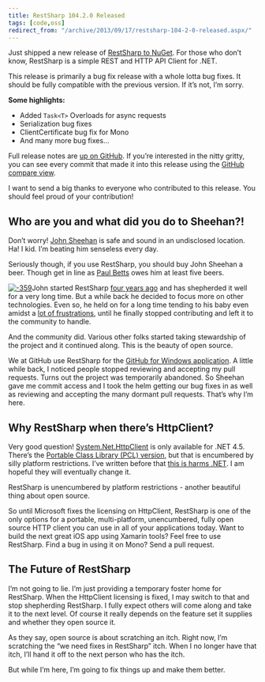 ```yaml
---
title: RestSharp 104.2.0 Released
tags: [code,oss]
redirect_from: "/archive/2013/09/17/restsharp-104-2-0-released.aspx/"
---
```


Just shipped a new release of [RestSharp to
NuGet](https://www.nuget.org/packages/RestSharp/ "RestSharp on NuGet").
For those who don’t know, RestSharp is a simple REST and HTTP API Client
for .NET.

This release is primarily a bug fix release with a whole lotta bug
fixes. It should be fully compatible with the previous version. If it’s
not, I’m sorry.

**Some highlights:**

-   Added `Task<T>` Overloads for async requests
-   Serialization bug fixes
-   ClientCertificate bug fix for Mono
-   And many more bug fixes…

Full release notes are [up on
GitHub](https://github.com/restsharp/RestSharp/releases "RestSharp 104.2 release notes").
If you’re interested in the nitty gritty, you can see every commit that
made it into this release using the [GitHub compare
view](https://github.com/RestSharp/RestSharp/compare/104.1...104.2 "RestSharp 104.2 commits").

I want to send a big thanks to everyone who contributed to this release.
You should feel proud of your contribution!

Who are you and what did you do to Sheehan?!
--------------------------------------------

Don’t worry! [John
Sheehan](http://john-sheehan.com/ "John Sheehan's blog") is safe and
sound in an undisclosed location. Ha! I kid. I’m beating him senseless
every day.

Seriously though, if you use RestSharp, you should buy John Sheehan a
beer. Though get in line as [Paul
Betts](https://twitter.com/paulcbetts "Paul Betts") owes him at least
five beers.

[![-359](https://haacked.com/assets/images/haacked_com/WindowsLiveWriter/RestSharp104.2Released_F7DA/-359_thumb.png "-359")](https://haacked.com/assets/images/haacked_com/WindowsLiveWriter/RestSharp104.2Released_F7DA/-359_2.png)John
started RestSharp [four years
ago](https://github.com/restsharp/RestSharp/commit/c6fa63e14208cde3243d1176f038da2342a175ab "Initial commit")
and has shepherded it well for a very long time. But a while back he
decided to focus more on other technologies. Even so, he held on for a
long time tending to his baby even amidst a [lot of
frustrations](http://john-sheehan.com/blog/my-net-open-source-project-management-nightmare "Open Source Management Nightmare"),
until he finally stopped contributing and left it to the community to
handle.

And the community did. Various other folks started taking stewardship of
the project and it continued along. This is the beauty of open source.

We at GitHub use RestSharp for the [GitHub for Windows
application](http://windows.github.com/ "GitHub for Windows"). A little
while back, I noticed people stopped reviewing and accepting my pull
requests. Turns out the project was temporarily abandoned. So Sheehan
gave me commit access and I took the helm getting our bug fixes in as
well as reviewing and accepting the many dormant pull requests. That’s
why I’m here.

Why RestSharp when there’s HttpClient?
--------------------------------------

Very good question!
[System.Net.HttpClient](http://msdn.microsoft.com/en-us/library/system.net.http.httpclient.aspx "System.Net.HttpClient on MSDN")
is only available for .NET 4.5. There’s the [Portable Class Library
(PCL)
version](http://blogs.msdn.com/b/bclteam/archive/2013/02/18/portable-httpclient-for-net-framework-and-windows-phone.aspx "Portable HttpClient"),
but that is encumbered by silly platform restrictions. I’ve written
before that [this is harms
.NET](https://haacked.com/archive/2013/06/24/platform-limitations-harm-net.aspx "Platform Limitations harm .NET").
I am hopeful they will eventually change it.

RestSharp is unencumbered by platform restrictions - another beautiful
thing about open source.

So until Microsoft fixes the licensing on HttpClient, RestSharp is one
of the only options for a portable, multi-platform, unencumbered, fully
open source HTTP client you can use in all of your applications today.
Want to build the next great iOS app using Xamarin tools? Feel free to
use RestSharp. Find a bug in using it on Mono? Send a pull request.

The Future of RestSharp
-----------------------

I’m not going to lie. I’m just providing a temporary foster home for
RestSharp. When the HttpClient licensing is fixed, I may switch to that
and stop shepherding RestSharp. I fully expect others will come along
and take it to the next level. Of course it really depends on the
feature set it supplies and whether they open source it.

As they say, open source is about scratching an itch. Right now, I’m
scratching the “we need fixes in RestSharp” itch. When I no longer have
that itch, I’ll hand it off to the next person who has the itch.

But while I’m here, I’m going to fix things up and make them better.

